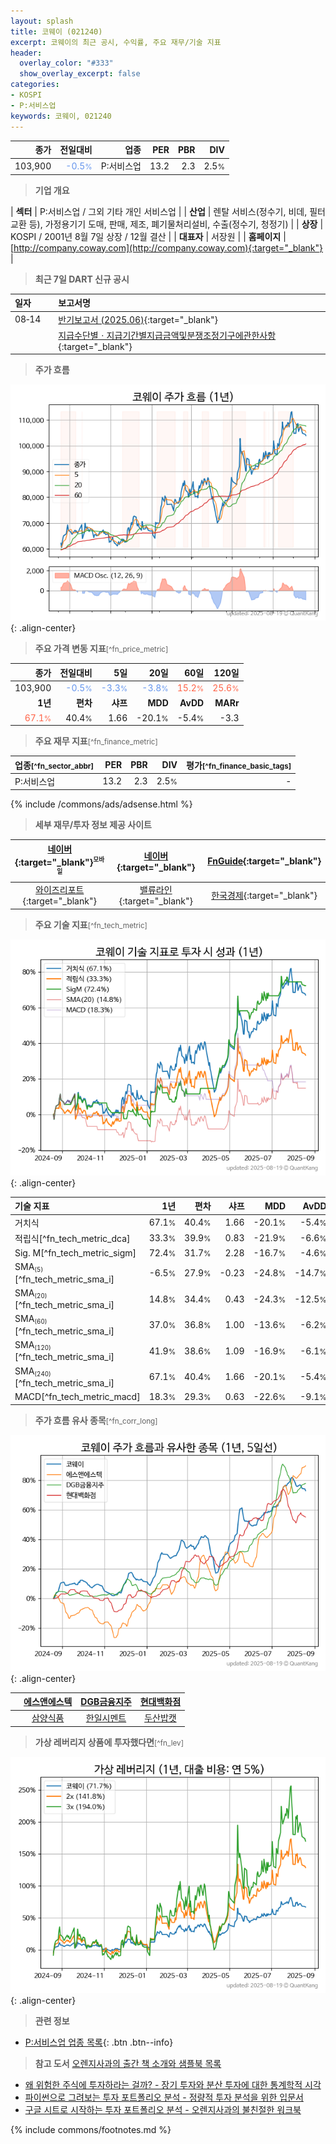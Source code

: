 ```yaml
---
layout: splash
title: 코웨이 (021240)
excerpt: 코웨이의 최근 공시, 수익률, 주요 재무/기술 지표
header:
  overlay_color: "#333"
  show_overlay_excerpt: false
categories:
- KOSPI
- P:서비스업
keywords: 코웨이, 021240
---
```


| **종가** | **전일대비** | **업종** | **PER** | **PBR** | **DIV** |
| -------: | -----------: | -------: | ------: | ------: | ------: |
| 103,900 | <span style="color: cornflowerblue">-0.5<small>%</small></span> | P:서비스업 | 13.2 | 2.3 | 2.5<small>%</small> |

<!-- more -->


> **기업 개요**<a id="company"></a>

| <span style="white-space:nowrap;">**섹터**</span> | P:서비스업 / 그외 기타 개인 서비스업 |
| <span style="white-space:nowrap;">**산업**</span> | 렌탈 서비스(정수기, 비데, 필터교환 등), 가정용기기 도매, 판매, 제조, 폐기물처리설비, 수출(정수기, 청정기) |
| <span style="white-space:nowrap;">**상장**</span> | KOSPI / 2001년 8월 7일 상장 / 12월 결산 |
| <span style="white-space:nowrap;">**대표자**</span> | 서장원 |
| <span style="white-space:nowrap;">**홈페이지**</span> | [http://company.coway.com](http://company.coway.com){:target="_blank"} |


> **최근 7일 DART 신규 공시**<a id="dart"></a>

| **일자** |      | **보고서명** |
| :------- | :--- | :----------- |
| 08&#x2011;14 | | [반기보고서 (2025.06)](https://dart.fss.or.kr/dsaf001/main.do?rcpNo=20250814003091){:target="_blank"} |
|  | | [지급수단별ㆍ지급기간별지급금액및분쟁조정기구에관한사항](https://dart.fss.or.kr/dsaf001/main.do?rcpNo=20250814001083){:target="_blank"} |


> **주가 흐름**<a id="price"></a>

![021240](/stock/images/021240.png){: .align-center}


> **주요 가격 변동 지표**<small>[^fn_price_metric]</small>

| **종가** | **전일대비** | **5일** | **20일** | **60일** | **120일** |
| -------: | -----------: | ------: | -------: | -------: | --------: |
| 103,900 | <span style="color: cornflowerblue">-0.5<small>%</small></span> | <span style="color: cornflowerblue">-3.3<small>%</small></span> | <span style="color: cornflowerblue">-3.8<small>%</small></span> | <span style="color: tomato">15.2<small>%</small></span> | <span style="color: tomato">25.6<small>%</small></span> |
| **1년** | **편차** | **샤프** | **MDD** | **AvDD** | **MARr** |
| <span style="color: tomato">67.1<small>%</small></span> | 40.4<small>%</small> | 1.66 | -20.1<small>%</small> | -5.4<small>%</small> | -3.3 |


> **주요 재무 지표**<small>[^fn_finance_metric]</small>

| **업종**<small>[^fn_sector_abbr]</small> | **PER** | **PBR** | **DIV** | **평가**<small>[^fn_finance_basic_tags]</small> |
| :--------------------------------------- | ------: | ------: | ------: | ----------------------------------------------: |
| P:서비스업 | 13.2 | 2.3 | 2.5<small>%</small> | - |



{% include /commons/ads/adsense.html %}

> **세부 재무/투자 정보 제공 사이트**

| [네이버](https://m.stock.naver.com/domestic/stock/021240/finance/summary){:target="_blank"}<sup><small>모바일</small></sup> | [네이버](https://finance.naver.com/item/coinfo.naver?code=021240){:target="_blank"} | [FnGuide](https://comp.fnguide.com/SVO2/ASP/SVD_Invest.asp?gicode=A021240&MenuYn=Y){:target="_blank"} |
| :---: | :---: | :---: |
| [와이즈리포트](https://comp.wisereport.co.kr/company/c1040001.aspx?cmp_cd=021240){:target="_blank"} | [밸류라인](https://www.valueline.co.kr/finance/summary/021240){:target="_blank"} | [한국경제](https://markets.hankyung.com/stock/021240/financial-summary){:target="_blank"} |


> **주요 기술 지표**<small>[^fn_tech_metric]</small>


![021240](/stock/images/021240_tech.png){: .align-center}

| **기술 지표** | **1년** | **편차** | **샤프** | **MDD** | **AvDD** |
| :------------ | ------: | -----------: | -------: | ------: | -------: |
| 거치식 | 67.1<small>%</small> | 40.4<small>%</small> | 1.66 | -20.1<small>%</small> | -5.4<small>%</small> |
| 적립식[^fn_tech_metric_dca] | 33.3<small>%</small> | 39.9<small>%</small> | 0.83 | -21.9<small>%</small> | -6.6<small>%</small> |
| Sig. M[^fn_tech_metric_sigm] | 72.4<small>%</small> | 31.7<small>%</small> | 2.28 | -16.7<small>%</small> | -4.6<small>%</small> |
| SMA<small><sub>(5)</sub></small>[^fn_tech_metric_sma_i] | -6.5<small>%</small> | 27.9<small>%</small> | -0.23 | -24.8<small>%</small> | -14.7<small>%</small> |
| SMA<small><sub>(20)</sub></small>[^fn_tech_metric_sma_i] | 14.8<small>%</small> | 34.4<small>%</small> | 0.43 | -24.3<small>%</small> | -12.5<small>%</small> |
| SMA<small><sub>(60)</sub></small>[^fn_tech_metric_sma_i] | 37.0<small>%</small> | 36.8<small>%</small> | 1.00 | -13.6<small>%</small> | -6.2<small>%</small> |
| SMA<small><sub>(120)</sub></small>[^fn_tech_metric_sma_i] | 41.9<small>%</small> | 38.6<small>%</small> | 1.09 | -16.9<small>%</small> | -6.1<small>%</small> |
| SMA<small><sub>(240)</sub></small>[^fn_tech_metric_sma_i] | 67.1<small>%</small> | 40.4<small>%</small> | 1.66 | -20.1<small>%</small> | -5.4<small>%</small> |
| MACD[^fn_tech_metric_macd] | 18.3<small>%</small> | 29.3<small>%</small> | 0.63 | -22.6<small>%</small> | -9.1<small>%</small> |


> **주가 흐름 유사 종목**<a id="corr"></a><small>[^fn_corr_long]</small>

![021240](/stock/images/021240_corr.png){: .align-center}

|       | [에스앤에스텍](/101490/) | [DGB금융지주](/139130/) | [현대백화점](/069960/) |
| :---: | :------------------------------------: | :------------------------------------: | :------------------------------------: |
|       | [삼양식품](/003230/) | [한일시멘트](/300720/) | [두산밥캣](/241560/) |


> **가상 레버리지 상품에 투자했다면**<a id="2x"></a><small>[^fn_lev]</small>

![021240](/stock/images/021240_2x.png){: .align-center}


> **관련 정보**

- [P:서비스업 업종 목록](/stats/sector/kospi_업종_서비스업_종목/){: .btn .btn--info}

> **참고 도서** [오렌지사과의 출간 책 소개와 샘플북 목록](https://kongdori.tistory.com/691)

- [왜 위험한 주식에 투자하라는 걸까? - 장기 투자와 분산 투자에 대한 통계학적 시각](https://kongdori.tistory.com/421)
- [파이썬으로 그려보는 투자 포트폴리오 분석  - 정량적 투자 분석을 위한 입문서](https://kongdori.tistory.com/643)
- [구글 시트로 시작하는 투자 포트폴리오 분석 - 오렌지사과의 불친절한 워크북](https://kongdori.tistory.com/449)


{% include commons/footnotes.md %}